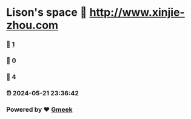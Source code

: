 # Lison's space :link: http://www.xinjie-zhou.com 
### :page_facing_up: [1](http://www.xinjie-zhou.com/tag.html) 
### :speech_balloon: 0 
### :hibiscus: 4 
### :alarm_clock: 2024-05-21 23:36:42 
### Powered by :heart: [Gmeek](https://github.com/Meekdai/Gmeek)
